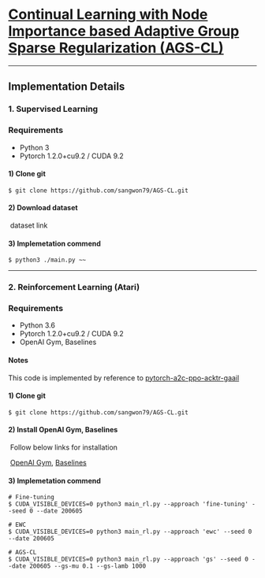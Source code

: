 # [Continual Learning with Node Importance based Adaptive Group Sparse Regularization (AGS-CL)]() 

------

## **Implementation Details**

### 1. Supervised Learning

### Requirements

- Python 3
- Pytorch 1.2.0+cu9.2 / CUDA 9.2

#### 1) Clone git

```
$ git clone https://github.com/sangwon79/AGS-CL.git
```

#### 2) Download dataset

​	dataset link

#### 3) Implemetation commend

```
$ python3 ./main.py ~~
```

------

### 2. Reinforcement Learning (Atari)

### Requirements

- Python 3.6
- Pytorch 1.2.0+cu9.2 / CUDA 9.2
- OpenAI Gym, Baselines

#### Notes

This code is implemented by reference to [pytorch-a2c-ppo-acktr-gaail](https://github.com/ikostrikov/pytorch-a2c-ppo-acktr-gail) 

#### 1) Clone git

```
$ git clone https://github.com/sangwon79/AGS-CL.git
```

#### 2) Install OpenAI Gym, Baselines

​	Follow below links for installation

​	[OpenAI Gym](https://github.com/openai/gym#installation), [Baselines](https://github.com/openai/baselinesn)

#### 3) Implemetation commend

```
# Fine-tuning
$ CUDA_VISIBLE_DEVICES=0 python3 main_rl.py --approach 'fine-tuning' --seed 0 --date 200605  

# EWC
$ CUDA_VISIBLE_DEVICES=0 python3 main_rl.py --approach 'ewc' --seed 0 --date 200605 

# AGS-CL
$ CUDA_VISIBLE_DEVICES=0 python3 main_rl.py --approach 'gs' --seed 0 --date 200605 --gs-mu 0.1 --gs-lamb 1000
```
